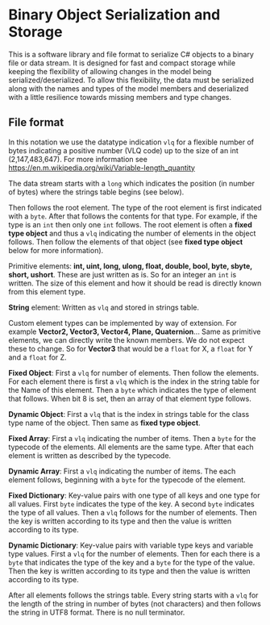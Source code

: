 # Binary Object Serialization and Storage

This is a software library and file format to serialize C# objects to a binary file or data stream. It is designed for fast and compact storage while keeping the flexibility of allowing changes in the model being serialized/deserialized. To allow this flexibility, the data must be serialized along with the names and types of the model members and deserialized with a little resilience towards missing members and type changes.

## File format
In this notation we use the datatype indication `vlq` for a flexible number of bytes indicating a positive number (VLQ code) up to the size of an int (2,147,483,647). For more information see https://en.m.wikipedia.org/wiki/Variable-length_quantity

The data stream starts with a `long` which indicates the position (in number of bytes) where the strings table begins (see below).

Then follows the root element. The type of the root element is first indicated with a `byte`. After that follows the contents for that type. For example, if the type is an `int` then only one `int` follows. The root element is often a **fixed type object** and thus a `vlq` indicating the number of elements in the object follows. Then follow the elements of that object (see **fixed type object** below for more information).

Primitive elements: **int, uint, long, ulong, float, double, bool, byte, sbyte, short, ushort**.
These are just written as is. So for an integer an `int` is written. The size of this element and how it should be read is directly known from this element type.

**String** element: Written as `vlq` and stored in strings table.

Custom element types can be implemented by way of extension. For example **Vector2, Vector3, Vector4, Plane, Quaternion**... Same as primitive elements, we can directly write the known members. We do not expect these to change. So for **Vector3** that would be a `float` for X, a `float` for Y and a `float` for Z.

**Fixed Object**: First a `vlq` for number of elements. Then follow the elements. For each element there is first a `vlq` which is the index in the string table for the Name of this element. Then a `byte` which indicates the type of element that follows. When bit 8 is set, then an array of that element type follows.

**Dynamic Object**: First a `vlq` that is the index in strings table for the class type name of the object. Then same as **fixed type object**.

**Fixed Array**: First a `vlq` indicating the number of items. Then a `byte` for the typecode of the elements. All elements are the same type. After that each element is written as described by the typecode.

**Dynamic Array**: First a `vlq` indicating the number of items. The each element follows, beginning with a `byte` for the typecode of the element.

**Fixed Dictionary**: Key-value pairs with one type of all keys and one type for all values. First `byte` indicates the type of the key. A second `byte` indicates the type of all values. Then a `vlq` follows for the number of elements. Then the key is written according to its type and then the value is written according to its type.

**Dynamic Dictionary**: Key-value pairs with variable type keys and variable type values. First a `vlq` for the number of elements. Then for each there is a `byte` that indicates the type of the key and a `byte` for the type of the value. Then the key is written according to its type and then the value is written according to its type.

After all elements follows the strings table. Every string starts with a `vlq` for the length of the string in number of bytes (not characters) and then follows the string in UTF8 format. There is no null terminator.
